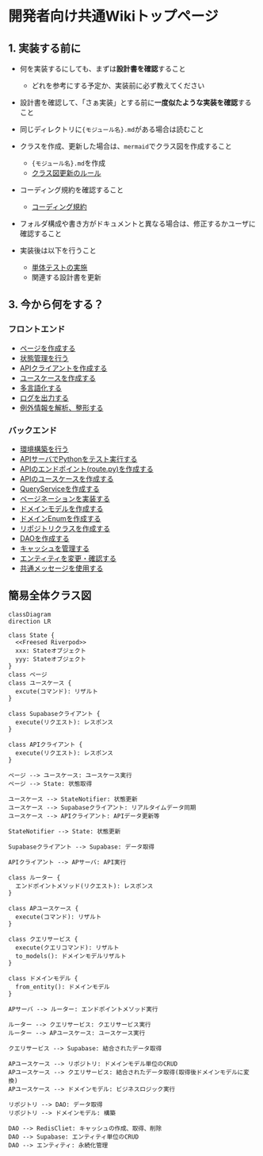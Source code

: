 # 開発者向け共通Wikiトップページ

## 1. 実装する前に
- 何を実装するにしても、まずは**設計書を確認**すること
  - どれを参考にする予定か、実装前に必ず教えてください
- 設計書を確認して、「さぁ実装」とする前に**一度似たような実装を確認**すること
- 同じディレクトリに`{モジュール名}.md`がある場合は読むこと
- クラスを作成、更新した場合は、`mermaid`でクラス図を作成すること
  - `{モジュール名}.md`を作成
  - [クラス図更新のルール](old/クラス図更新.md)
- コーディング規約を確認すること
  - [コーディング規約](old/コーディング規約.md)
- フォルダ構成や書き方がドキュメントと異なる場合は、修正するかユーザに確認すること

- 実装後は以下を行うこと
  - [単体テストの実施](common/単体テスト-unittest.md)
  - 関連する設計書を更新

## 3. 今から何をする？
### フロントエンド
- [ページを作成する](./flutter/ページ-page.md)
- [状態管理を行う](./flutter/状態管理-state.md)
- [APIクライアントを作成する](./flutter/APIクライアント-apiclient.md)
- [ユースケースを作成する](./flutter/ユースケース-usecase.md)
- [多言語化する](./flutter/多言語対応-l10n.md)
- [ログを出力する](./flutter/ロガー-logger.md)
- [例外情報を解析、整形する](./flutter/例外解析-eparser.md)

### バックエンド
- [環境構築を行う](./api/環境構築.md)
- [APIサーバでPythonをテスト実行する](./api/環境構築.md)
- [APIのエンドポイント(route.py)を作成する](./api/エンドポイント-endpoint.md)
- [APIのユースケースを作成する](api/APユースケース-usecase.md)
- [QueryServiceを作成する](./api/クエリサービス-queryservice.md)
- [ページネーションを実装する](./api/ページネーション-pagination.md)
- [ドメインモデルを作成する](./api/ドメインモデル-domain_model.md)
- [ドメインEnumを作成する](./api/ドメインEnum-domain_enum.md)
- [リポジトリクラスを作成する](./api/リポジトリクラス_repository.md)
- [DAOを作成する](./api/DAO.md)
- [キャッシュを管理する](./api/キャッシュ管理-cache.md)
- [エンティティを変更・確認する](./api/エンティティ-entity.md)
- [共通メッセージを使用する](./api/共通メッセージ管理-common_message.md)

## 簡易全体クラス図
```mermaid
classDiagram
direction LR

class State {
  <<Freesed Riverpod>>
  xxx: Stateオブジェクト
  yyy: Stateオブジェクト
}
class ページ
class ユースケース {
  excute(コマンド): リザルト
}

class Supabaseクライアント {
  execute(リクエスト): レスポンス
}

class APIクライアント {
  execute(リクエスト): レスポンス
}

ページ --> ユースケース: ユースケース実行
ページ --> State: 状態取得

ユースケース --> StateNotifier: 状態更新
ユースケース --> Supabaseクライアント: リアルタイムデータ同期
ユースケース --> APIクライアント: APIデータ更新等

StateNotifier --> State: 状態更新

Supabaseクライアント --> Supabase: データ取得

APIクライアント --> APサーバ: API実行

class ルーター {
  エンドポイントメソッド(リクエスト): レスポンス
}

class APユースケース {
  execute(コマンド): リザルト
}

class クエリサービス {
  execute(クエリコマンド): リザルト
  to_models(): ドメインモデルリザルト
}

class ドメインモデル {
  from_entity(): ドメインモデル
}

APサーバ --> ルーター: エンドポイントメソッド実行

ルーター --> クエリサービス: クエリサービス実行
ルーター --> APユースケース: ユースケース実行

クエリサービス --> Supabase: 結合されたデータ取得

APユースケース --> リポジトリ: ドメインモデル単位のCRUD
APユースケース --> クエリサービス: 結合されたデータ取得(取得後ドメインモデルに変換)
APユースケース --> ドメインモデル: ビジネスロジック実行

リポジトリ --> DAO: データ取得
リポジトリ --> ドメインモデル: 構築

DAO --> RedisCliet: キャッシュの作成、取得、削除
DAO --> Supabase: エンティティ単位のCRUD
DAO --> エンティティ: 永続化管理
```
